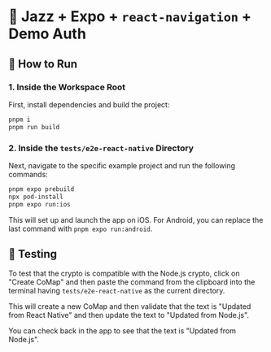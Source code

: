 # 🎷 Jazz + Expo + `react-navigation` + Demo Auth

## 🚀 How to Run

### 1. Inside the Workspace Root

First, install dependencies and build the project:

```bash
pnpm i
pnpm run build
```

### 2. Inside the `tests/e2e-react-native` Directory

Next, navigate to the specific example project and run the following commands:

```bash
pnpm expo prebuild
npx pod-install
pnpm expo run:ios
```

This will set up and launch the app on iOS. For Android, you can replace the last command with `pnpm expo run:android`.

## 🧪 Testing

To test that the crypto is compatible with the Node.js crypto, click on "Create CoMap" and then paste the command from the clipboard into the terminal having `tests/e2e-react-native` as the current directory.

This will create a new CoMap and then validate that the text is "Updated from React Native" and then update the text to "Updated from Node.js".

You can check back in the app to see that the text is "Updated from Node.js".
